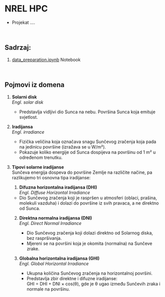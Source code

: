 # NREL HPC
- Projekat ....

<br>


## Sadrzaj:
 1. [data_preparation.ipynb](notebooks/data_preparation.ipynb) Notebook


<br>

## Pojmovi iz domena

1. **Solarni disk**  
   *Engl. solar disk*  
   - Predstavlja vidljivi dio Sunca na nebu. Površina Sunca koja emituje svjetlost.

2. **Iradijansa**  
   *Engl. irradiance*  
   - Fizička veličina koja označava snagu Sunčevog zračenja koja pada na jedinicu površine (izražava se u W/m²).  
   - Pokazuje koliko energije od Sunca dospijeva na površinu od 1 m² u određenom trenutku.

3. **Tipovi solarne iradijanse**  
   Sunčeva energija dospeva do površine Zemlje na različite načine, pa razlikujemo tri osnovna tipa iradijanse:

   1. **Difuzna horizontalna iradijansa (DHI)**  
     *Engl. Diffuse Horizontal Irradiance*  
     - Dio Sunčevog zračenja koji je raspršen u atmosferi (oblaci, prašina, molekuli vazduha) i dolazi do površine iz svih pravaca, a ne direktno od Sunca.

   2. **Direktna normalna iradijansa (DNI)**  
     *Engl. Direct Normal Irradiance*  
      - Dio Sunčevog zračenja koji dolazi direktno od Solarnog diska, bez raspršivanja.
      - Mjereni se na površini koja je okomita (normalna) na Sunčeve zrake.

   3. **Globalna horizontalna iradijansa (GHI)**  
     *Engl. Global Horizontal Irradiance*  
      - Ukupna količina Sunčevog zračenja na horizontalnoj površini.  
      - Predstavlja zbir direktne i difuzne iradijanse:  
       GHI = DHI + DNI × cos(θ), gde je θ ugao između Sunčevih zraka i normale na površinu.